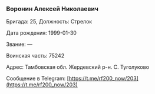 ### Воронин Алексей Николаевич

Бригада: 25, Должность: Стрелок

Дата рождения: 1999-01-30

Звание: —

Воинская часть: 75242

Адрес: Тамбовская обл. Жердевский р-н. С. Туголуково

Сообщение в Telegram: [https://t.me/rf200_now/203](https://t.me/rf200_now/203)
